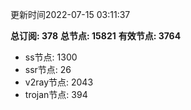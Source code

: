 更新时间2022-07-15 03:11:37

**总订阅: 378**
**总节点: 15821**
**有效节点: 3764**
- ss节点: 1300
- ssr节点: 26
- v2ray节点: 2043
- trojan节点: 394
